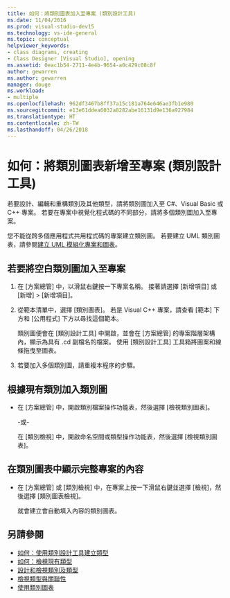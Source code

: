 ```yaml
---
title: 如何：將類別圖表加入至專案 (類別設計工具)
ms.date: 11/04/2016
ms.prod: visual-studio-dev15
ms.technology: vs-ide-general
ms.topic: conceptual
helpviewer_keywords:
- class diagrams, creating
- Class Designer [Visual Studio], opening
ms.assetid: 0eac1b54-2711-4e4b-9654-a0c429c08c8f
author: gewarren
ms.author: gewarren
manager: douge
ms.workload:
- multiple
ms.openlocfilehash: 962df3467b8ff37a15c181a764e646ae3fb1e980
ms.sourcegitcommit: e13e61ddea6032a8282abe16131d9e136a927984
ms.translationtype: HT
ms.contentlocale: zh-TW
ms.lasthandoff: 04/26/2018
---
```

# <a name="how-to-add-class-diagrams-to-projects-class-designer"></a>如何：將類別圖表新增至專案 (類別設計工具)

若要設計、編輯和重構類別及其他類型，請將類別圖加入至 C#、Visual Basic 或 C++ 專案。 若要在專案中視覺化程式碼的不同部分，請將多個類別圖加入至專案。

您不能從跨多個應用程式共用程式碼的專案建立類別圖。 若要建立 UML 類別圖表，請參閱[建立 UML 模組化專案和圖表](../../modeling/create-uml-modeling-projects-and-diagrams.md)。

## <a name="to-add-a-blank-class-diagram-to-a-project"></a>若要將空白類別圖加入至專案

1.  在 [方案總管] 中，以滑鼠右鍵按一下專案名稱。 接著請選擇 [新增項目] 或 [新增] > [新增項目]。

2.  從範本清單中，選擇 [類別圖表]。 若是 Visual C++ 專案，請查看 [範本] 下方和 [公用程式] 下方以尋找這個範本。

     類別圖便會在 [類別設計工具] 中開啟，並會在 [方案總管] 的專案階層架構內，顯示為具有 .cd 副檔名的檔案。 使用 [類別設計工具] 工具箱將圖案和線條拖曳至圖表。

3.  若要加入多個類別圖，請重複本程序的步驟。

## <a name="to-add-a-class-diagram-based-on-existing-types"></a>根據現有類別加入類別圖

- 在 [方案總管] 中，開啟類別檔案操作功能表，然後選擇 [檢視類別圖表]。

     -或-

     在 [類別檢視] 中，開啟命名空間或類型操作功能表，然後選擇 [檢視類別圖表]。

## <a name="to-display-the-contents-of-a-complete-project-in-a-class-diagram"></a>在類別圖表中顯示完整專案的內容

- 在 [方案總管] 或 [類別檢視] 中，在專案上按一下滑鼠右鍵並選擇 [檢視]，然後選擇 [類別圖表檢視]。

     就會建立會自動填入內容的類別圖表。

## <a name="see-also"></a>另請參閱

- [如何：使用類別設計工具建立類型](how-to-create-types.md)
- [如何：檢視現有類型](how-to-view-existing-types.md)
- [設計和檢視類別及類型](designing-and-viewing-classes-and-types.md)
- [檢視類型與關聯性](viewing-types-and-relationships.md)
- [使用類別圖表](working-with-class-diagrams.md)
